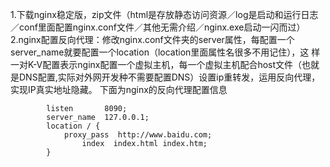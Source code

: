 1.下载nginx稳定版，zip文件（html是存放静态访问资源／log是启动和运行日志／conf里面配置nginx.conf文件／其他无需介绍／nginx.exe启动一闪而过）
2.nginx配置反向代理：修改nginx.conf文件夹的server属性，每配置一个server_name就要配置一个location（location里面属性名很多不用记住），这
样一对K-V配置表示nginx配置一个虚拟主机，每一个虚拟主机配合host文件（也就是DNS配置,实际对外网开发种不需要配置DNS）设置ip重转发，运用反向代理，实现IP真实地址隐藏。
下面为nginx的反向代理配置信息
```
        listen       8090;
        server_name  127.0.0.1;  	  
        location / {
            proxy_pass  http://www.baidu.com;
        		index  index.html index.htm;
        }

```
